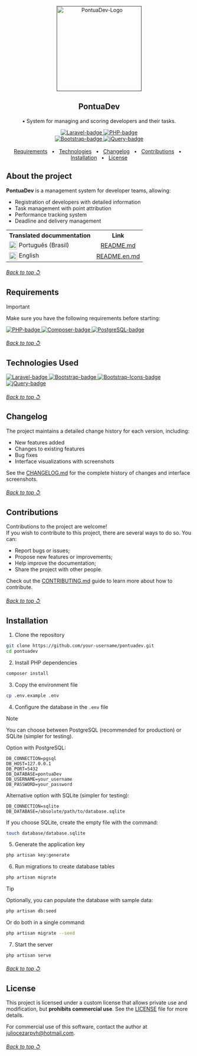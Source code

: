<!--
References used in this Repository
https://github.com/kyechan99/capsule-render
https://github.com/DenverCoder1/custom-icon-badges
https://github.com/alexandresanlim/Badges4-README.md-Profile
https://shields.io
https://getemoji.com
-->

<!-- PRESENTATION -->

<div align="center">
  <a href="">
    <img src="https://github.com/user-attachments/assets/549a8788-f8d4-42f3-b750-9fff9092a252" alt="PontuaDev-Logo" width="230px" title="Developer Management System">
  </a>
  <h2 align="center">PontuaDev</h2>
</div>

<div align="center">
 
  • System for managing and scoring developers and their tasks.
 
</div>

<div align="center">
  <a href="https://laravel.com/">
    <img src="https://img.shields.io/badge/Made%20with%20framework:-Laravel%2012%20-gray.svg?colorA=EF6161&amp;colorB=FF2D20&amp;style=for-the-badge" alt="Laravel-badge" style="max-width: 100%;">
    </a>
  <a href="https://www.php.net/">
    <img src="https://img.shields.io/badge/Made%20with%20language:-PHP%208.2%20-gray.svg?colorA=8C96C6&amp;colorB=777BB4&amp;style=for-the-badge" alt="PHP-badge" style="max-width: 100%;">
  </a>
</div>

<div align="center">
  <a href="https://getbootstrap.com/">
      <img src="https://img.shields.io/badge/Made%20with%20library:-Bootstrap%204.5%20-gray.svg?colorA=9B7AD5&amp;colorB=7952B3&amp;style=for-the-badge" alt="Bootstrap-badge" style="max-width: 100%;">
  </a>
  <a href="https://jquery.com/">
      <img src="https://img.shields.io/badge/Made%20with%20library:-jQuery%203.5%20-gray.svg?colorA=2B90D9&amp;colorB=0769AD&amp;style=for-the-badge" alt="jQuery-badge" style="max-width: 100%;">
  </a>
</div>

<br>

<div align="center">
  <a href="#-requirements">Requirements</a> &#xa0; • &#xa0;
  <a href="#-technologies-used">Technologies</a> &#xa0; • &#xa0;
  <a href="#-changelog">Changelog</a> &#xa0; • &#xa0;
  <a href="#-contributions">Contributions</a> &#xa0; • &#xa0;
  <a href="#-installation">Installation</a> &#xa0; • &#xa0;
  <a href="#-license">License</a>
</div>

<!-- ABOUT THE PROJECT -->

## About the project

**PontuaDev** is a management system for developer teams, allowing:

- Registration of developers with detailed information
- Task management with point attribution
- Performance tracking system
- Deadline and delivery management

<table>
  <tr>
    <th align="center">Translated docummentation</th>
    <th align="center">Link</th>
  </tr>
  <tr>
    <td>
      <img align="center" src="https://cdn-icons-png.flaticon.com/512/197/197386.png" alt="Português" width="22"/> 
      Português (Brasil)
    </td>
    <td align="center">
      <a href="https://github.com/juletopi/PontuaDev_Project/blob/master/README.md">README.md</a>
    </td>
  </tr>
  <tr>
    <td>
      <img align="center" src="https://cdn-icons-png.flaticon.com/512/197/197374.png" alt="English" width="22"/> 
      English
    </td>
    <td align="center">
      <a href="docs/translations/README.en.md">README.en.md</a>
    </td>
  </tr>
</table>

<div align="left">
  <h6><a href="#pontuadev"> Back to top ↺</a></h6>
</div>

## Requirements

> [!IMPORTANT]  
> Make sure you have the following requirements before starting:

<a href="https://www.php.net/">
  <img src="https://img.shields.io/badge/PHP-8.2_or_higher-777BB4?style=for-the-badge&logo=php&logoColor=white" alt="PHP-badge">
</a>
<a href="https://getcomposer.org/">
  <img src="https://img.shields.io/badge/Composer-2.0_or_higher-885630?style=for-the-badge&logo=composer&logoColor=white" alt="Composer-badge">
</a>
<a href="https://www.postgresql.org/">
  <img src="https://img.shields.io/badge/PostgreSQL-4169E1?style=for-the-badge&logo=postgresql&logoColor=white" alt="PostgreSQL-badge">
</a>

<div align="left">
  <h6><a href="#pontuadev"> Back to top ↺</a></h6>
</div>

## Technologies Used

<a href="https://laravel.com/">
  <img src="https://img.shields.io/badge/Laravel-12-FF2D20?style=for-the-badge&logo=laravel&logoColor=white" alt="Laravel-badge">
</a>
<a href="https://getbootstrap.com/">
  <img src="https://img.shields.io/badge/Bootstrap-4.5-7952B3?style=for-the-badge&logo=bootstrap&logoColor=white" alt="Bootstrap-badge">
</a>
<a href="https://icons.getbootstrap.com/">
  <img src="https://img.shields.io/badge/Bootstrap_Icons-1.11-7952B3?style=for-the-badge&logo=bootstrap&logoColor=white" alt="Bootstrap-Icons-badge">
</a>
<a href="https://jquery.com/">
  <img src="https://img.shields.io/badge/jQuery-3.5-0769AD?style=for-the-badge&logo=jquery&logoColor=white" alt="jQuery-badge">
</a>

<div align="left">
  <h6><a href="#pontuadev"> Back to top ↺</a></h6>
</div>

<!-- CHANGELOG -->

## Changelog

The project maintains a detailed change history for each version, including:

- New features added
- Changes to existing features
- Bug fixes
- Interface visualizations with screenshots

See the [CHANGELOG.md](../CHANGELOG.md) for the complete history of changes and interface screenshots.

<div align="left">
  <h6><a href="#pontuadev"> Back to top ↺</a></h6>
</div>

<!-- CONTRIBUTIONS -->

## Contributions

Contributions to the project are welcome! \
If you wish to contribute to this project, there are several ways to do so. You can:
- Report bugs or issues;
- Propose new features or improvements;
- Help improve the documentation;
- Share the project with other people.

Check out the [CONTRIBUTING.md](../CONTRIBUTING.md) guide to learn more about how to contribute.

<div align="left">
  <h6><a href="#pontuadev"> Back to top ↺</a></h6>
</div>

<!-- INSTALLATION -->

## Installation

1. Clone the repository
```bash
git clone https://github.com/your-username/pontuadev.git
cd pontuadev
```

2. Install PHP dependencies
```bash
composer install
```

3. Copy the environment file
```bash
cp .env.example .env
```

4. Configure the database in the `.env` file

> [!NOTE]  
> You can choose between PostgreSQL (recommended for production) or SQLite (simpler for testing).

Option with PostgreSQL:
```
DB_CONNECTION=pgsql
DB_HOST=127.0.0.1
DB_PORT=5432
DB_DATABASE=pontuaDev
DB_USERNAME=your_username
DB_PASSWORD=your_password
```

Alternative option with SQLite (simpler for testing):
```
DB_CONNECTION=sqlite
DB_DATABASE=/absolute/path/to/database.sqlite
```

If you choose SQLite, create the empty file with the command:
```bash
touch database/database.sqlite
```

5. Generate the application key
```bash
php artisan key:generate
```

6. Run migrations to create database tables
```bash
php artisan migrate
```

> [!TIP]  
> Optionally, you can populate the database with sample data:
> ```bash
> php artisan db:seed
> ```
> Or do both in a single command:
> ```bash
> php artisan migrate --seed
> ```

7. Start the server
```bash
php artisan serve
```

<div align="left">
  <h6><a href="#pontuadev"> Back to top ↺</a></h6>
</div>

<!-- LICENSE -->

## License

This project is licensed under a custom license that allows private use and modification, but **prohibits commercial use**. See the [LICENSE](../LICENSE) file for more details.

For commercial use of this software, contact the author at juliocezarpvh@hotmail.com.

<div align="left">
  <h6><a href="#pontuadev"> Back to top ↺</a></h6>
</div>
